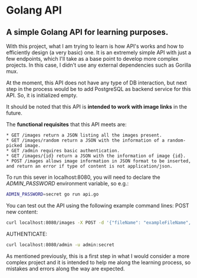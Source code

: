 # Golang API
## A simple Golang API for learning purposes. 

With this project, what I am trying to learn is how API's works and how to efficiently design (a very basic) one. It is an extremely simple API with just a few endpoints, which I'll take as a base point to develop more complex projects. In this case, I didn't use any external dependencies such as Gorilla mux. 

At the moment, this API does not have any type of DB interaction, but next step in the process would be to add PostgreSQL as backend service for this API. So, it is initialized empty. 

It should be noted that this API is **intended to work with image links** in the future. 

The **functional requisites** that this API meets are:
```
* GET /images return a JSON listing all the images present. 
* GET /images/random return a JSON with the information of a random-picked image. 
* GET /admin requires basic authentication. 
* GET /images/{id} return a JSON with the information of image {id}. 
* POST /images allows image information in JSON format to be inserted, and return an error if type of content is not application/json. 
```

To run this sever in localhost:8080, you will need to declare the *ADMIN_PASSWORD* environment variable, so e.g.:
```bash 
ADMIN_PASSWORD=secret go run api.go
```

You can test out the API using the following example command lines: 
POST new content: 
```bash
curl localhost:8080/images -X POST -d '{"fileName": "exampleFileName", "author": "exampleAuthor", "size": 12.3}' -H "Content-type: application/json"
```
AUTHENTICATE: 
```bash 
curl localhost:8080/admin -u admin:secret
```

As mentioned previously, this is a first step in what I would consider a more complex project and it is intended to help me along the learning process, so mistakes and errors along the way are expected. 


